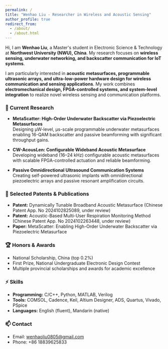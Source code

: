 ```yaml
---
permalink: /
title: "Wenhao Liu - Researcher in Wireless and Acoustic Sensing"
author_profile: true
redirect_from: 
  - /about/
  - /about.html
---
```


Hi, I am **Wenhao Liu**, a Master's student in Electronic Science & Technology at **Northwest University (NWU), China**. My research focuses on **wireless sensing, underwater networking, and backscatter communication for IoT systems**.

I am particularly interested in **acoustic metasurfaces, programmable ultrasonic arrays, and ultra-low-power hardware design for wireless communication and sensing applications**. My work combines **electromechanical design, FPGA-controlled systems, and system-level integration** to realize novel wireless sensing and communication platforms.

### 🔬 Current Research
- **MetaScatter: High-Order Underwater Backscatter via Piezoelectric Metasurfaces**  
  Designing μW-level, μs-scale programmable underwater metasurfaces enabling 16-QAM backscatter and passive beamforming with significant throughput gains.  

- **CW-AcousLen: Configurable Wideband Acoustic Metasurface**  
  Developing wideband (16–24 kHz) configurable acoustic metasurfaces with scalable FPGA-controlled actuation and reliable beamforming.  

- **Passive Omnidirectional Ultrasound Communication Systems**  
  Creating self-powered ultrasonic implants with omnidirectional piezoelectric arrays and passive resonant amplification circuits.  

### 📄 Selected Patents & Publications
- **Patent:** Dynamically Tunable Broadband Acoustic Metasurface (Chinese Patent App. No 2024102825089, under review)  
- **Patent:** Acoustic-Based Multi-User Respiration Monitoring Method (Chinese Patent App. No 2024102263448, under review)  
- **Paper:** MetaScatter: Enabling High-Order Underwater Backscatter via Piezoelectric Metasurface  

### 🏆 Honors & Awards
- National Scholarship, China (top 0.2%)  
- First Prize, National Undergraduate Electronic Design Contest  
- Multiple provincial scholarships and awards for academic excellence  

### ⚡ Skills
- **Programming:** C/C++, Python, MATLAB, Verilog  
- **Tools:** COMSOL, Cadence, Keil, Altium Designer, ADS, Quartus, Vivado, PSpice  
- **Languages:** English (fluent), Mandarin (native)  

### 📫 Contact
- Email: [wenhaoliu0805@gmail.com](mailto:wenhaoliu0805@gmail.com)  
- Phone: +86 18839625833

